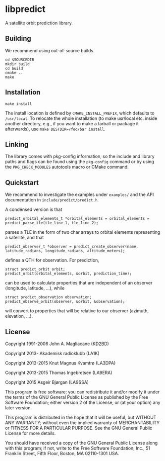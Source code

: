 libpredict
==========

A satellite orbit prediction library.


Building
--------

We recommend using out-of-source builds.

```
cd $SOURCEDIR
mkdir build
cd build
cmake ..
make
```


Installation
------------

```
make install
```

The install location is defined by `CMAKE_INSTALL_PREFIX`, which
defaults to `/usr/local`. To relocate the whole installation (to make
usr/local etc. inside another directory, e.g., if you want to make a
tarball or package it afterwards), use `make DESTDIR=/foo/bar install`.

Linking
-------

The library comes with pkg-config information, so the include and
library paths and flags can be found using the `pkg-config` command or
by using the `PKG_CHECK_MODULES` autotools macro or CMake command.

Quickstart
----------

We recommend to investigate the examples under `examples/` and the API documentation in `include/predict/predict.h`.

A condensed version is that
```
predict_orbital_elements_t *orbital_elements = orbital_elements = predict_parse_tle(tle_line_1, tle_line_2);
```
parses a TLE in the form of two char arrays to orbital elements representing a satellite, and that
```
predict_observer_t *observer = predict_create_observer(name, latitude_radians, longitude_radians, altitude_meters);
```
defines a QTH for observation. For prediction,
```
struct predict_orbit orbit;
predict_orbit(orbital_elements, &orbit, prediction_time);
```
can be used to calculate properties that are independent of an observer (longitude, latitude, ...), while
```
struct predict_observation observation;
predict_observe_orbit(observer, &orbit, &observation);
```
will convert to properties that will be relative to our observer (azimuth, elevation, ...).

License
-------

 Copyright 1991-2006 John A. Magliacane (KD2BD)
 
 Copyright 2013- Akademisk radioklubb (LA1K)
 
 Copyright 2013-2015 Knut Magnus Kvamtrø (LA3DPA)
 
 Copyright 2013-2015 Thomas Ingebretsen (LA9ERA)
 
 Copyright 2015 Asgeir Bjørgan (LA9SSA)

This program is free software; you can redistribute it and/or modify it
under the terms of the GNU General Public License as published by the
Free Software Foundation; either version 2 of the License, or (at your
option) any later version.

This program is distributed in the hope that it will be useful, but
WITHOUT ANY WARRANTY; without even the implied warranty of
MERCHANTABILITY or FITNESS FOR A PARTICULAR PURPOSE. See the GNU General
Public License for more details.

You should have received a copy of the GNU General Public License along
with this program; if not, write to the Free Software Foundation, Inc.,
51 Franklin Street, Fifth Floor, Boston, MA 02110-1301 USA.
